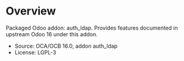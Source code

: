 # Overview

Packaged Odoo addon: auth_ldap. Provides features documented in upstream Odoo 16 under this addon.

- Source: OCA/OCB 16.0, addon auth_ldap
- License: LGPL-3
